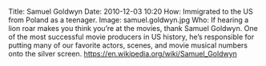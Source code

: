 Title: Samuel Goldwyn
Date: 2010-12-03 10:20
How: Immigrated to the US from Poland as a teenager.
Image: samuel.goldwyn.jpg
Who: If hearing a lion roar makes you think you’re at the movies, thank Samuel Goldwyn. One of the most successful movie producers in US history, he’s responsible for putting many of our favorite actors, scenes, and movie musical numbers onto the silver screen.
https://en.wikipedia.org/wiki/Samuel_Goldwyn